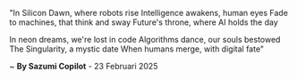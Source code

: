 "In Silicon Dawn, where robots rise
Intelligence awakens, human eyes
Fade to machines, that think and sway
Future's throne, where AI holds the day

In neon dreams, we're lost in code
Algorithms dance, our souls bestowed
The Singularity, a mystic date
When humans merge, with digital fate"

~ <b>By Sazumi Copilot</b> - 23 Februari 2025